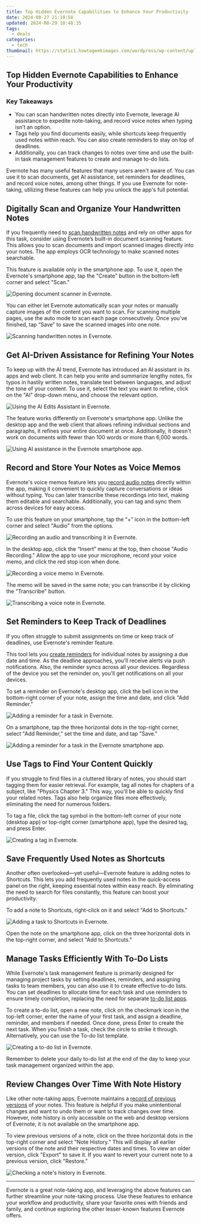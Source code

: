 ```yaml
---
title: Top Hidden Evernote Capabilities to Enhance Your Productivity
date: 2024-08-27 21:19:58
updated: 2024-08-29 10:48:35
tags:
  - deals
categories:
  - tech
thumbnail: https://static1.howtogeekimages.com/wordpress/wp-content/uploads/2024/07/a-hand-holding-a-phone-with-evernote-logo.jpg
---
```


## Top Hidden Evernote Capabilities to Enhance Your Productivity

### Key Takeaways

* You can scan handwritten notes directly into Evernote, leverage AI assistance to expedite note-taking, and record voice notes when typing isn’t an option.
* Tags help you find documents easily, while shortcuts keep frequently used notes within reach. You can also create reminders to stay on top of deadlines.
* Additionally, you can track changes to notes over time and use the built-in task management features to create and manage to-do lists.

 Evernote has many useful features that many users aren't aware of. You can use it to scan documents, get AI assistance, set reminders for deadlines, and record voice notes, among other things. If you use Evernote for note-taking, utilizing these features can help you unlock the app's full potential.

##  Digitally Scan and Organize Your Handwritten Notes

 If you frequently need to [scan handwritten notes](https://visual-screen-recording.techidaily.com/updated-in-2024-novices-route-to-excellent-game-editing-platforms/) and rely on other apps for this task, consider using Evernote’s built-in document scanning feature. This allows you to scan documents and import scanned images directly into your notes. The app employs OCR technology to make scanned notes searchable.

 This feature is available only in the smartphone app. To use it, open the Evernote's smartphone app, tap the "Create" button in the bottom-left corner and select "Scan."

![Opening document scanner in Evernote.](https://static1.howtogeekimages.com/wordpress/wp-content/uploads/2024/07/open-document-scanner-in-evernote.jpg) 

 You can either let Evernote automatically scan your notes or manually capture images of the content you want to scan. For scanning multiple pages, use the auto mode to scan each page consecutively. Once you’ve finished, tap “Save” to save the scanned images into one note.

![Scanning handwritten notes in Evernote.](https://static1.howtogeekimages.com/wordpress/wp-content/uploads/2024/07/1-2-scanning-handwritten-notes-in-evernote.jpg) 

##  Get AI-Driven Assistance for Refining Your Notes

 To keep up with the AI trend, Evernote has introduced an AI assistant in its apps and web client. It can help you write and summarize lengthy notes, fix typos in hastily written notes, translate text between languages, and adjust the tone of your content. To use it, select the text you want to refine, click on the "AI" drop-down menu, and choose the relevant option.

![Using the AI Edits Assistant in Evernote.](https://static1.howtogeekimages.com/wordpress/wp-content/uploads/2024/07/1-using-the-ai-edits-assistant-in-evernote.jpg) 

 The feature works differently on Evernote's smartphone app. Unlike the desktop app and the web client that allows refining individual sections and paragraphs, it refines your entire document at once. Additionally, it doesn't work on documents with fewer than 100 words or more than 6,000 words.

![Using AI assistance in the Evernote smartphone app.](https://static1.howtogeekimages.com/wordpress/wp-content/uploads/2024/07/1-1-using-ai-assistance-in-the-evernote-smartphone-app.jpg) 

##  Record and Store Your Notes as Voice Memos

 Evernote's voice memos feature lets you [record audio notes](https://screen-sharing-recording.techidaily.com/new-tranquility-trove-pcs-best-bets/) directly within the app, making it convenient to quickly capture conversations or ideas without typing. You can later transcribe these recordings into text, making them editable and searchable. Additionally, you can tag and sync them across devices for easy access.

 To use this feature on your smartphone, tap the “+” icon in the bottom-left corner and select "Audio" from the options.

![Recording an audio and transcribing it in Evernote.](https://static1.howtogeekimages.com/wordpress/wp-content/uploads/2024/07/1-3-recording-an-audio-and-transcribing-it-in-evernote.jpg) 

 In the desktop app, click the “Insert” menu at the top, then choose "Audio Recording." Allow the app to use your microphone, record your voice memo, and click the red stop icon when done.

![Recording a voice memo in Evernote.](https://static1.howtogeekimages.com/wordpress/wp-content/uploads/2024/07/2-recording-a-voice-memo-in-evernote.jpg) 

 The memo will be saved in the same note; you can transcribe it by clicking the "Transcribe" button.

![Transcribing a voice note in Evernote.](https://static1.howtogeekimages.com/wordpress/wp-content/uploads/2024/07/3-transcribing-a-voice-note-in-evernote.jpg) 

##  Set Reminders to Keep Track of Deadlines

 If you often struggle to submit assignments on time or keep track of deadlines, use Evernote's reminder feature.

 This tool lets you [create reminders](https://win-answers.techidaily.com/troubleshoot-rogue-platform-resolve-constant-pc-collapses-and-play-smoothly/) for individual notes by assigning a due date and time. As the deadline approaches, you’ll receive alerts via push notifications. Also, the reminder syncs across all your devices. Regardless of the device you set the reminder on, you'll get notifications on all your devices.

 To set a reminder on Evernote's desktop app, click the bell icon in the bottom-right corner of your note, assign the time and date, and click "Add Reminder."

![Adding a reminder for a task in Evernote.](https://static1.howtogeekimages.com/wordpress/wp-content/uploads/2024/07/4-adding-a-reminder-for-a-task-in-evernote.jpg) 

 On a smartphone, tap the three horizontal dots in the top-right corner, select "Add Reminder," set the time and date, and tap "Save."

![Adding a reminder for a task in the Evernote smartphone app.](https://static1.howtogeekimages.com/wordpress/wp-content/uploads/2024/07/1-4-adding-a-reminder-for-a-task-in-the-evernote-smartphone-app.jpg) 

##  Use Tags to Find Your Content Quickly

 If you struggle to find files in a cluttered library of notes, you should start tagging them for easier retrieval. For example, tag all notes for chapters of a subject, like "Physics Chapter 3." This way, you'll be able to quickly find your related notes. Tags also help organize files more effectively, eliminating the need for numerous folders.

 To tag a file, click the tag symbol in the bottom-left corner of your note (desktop app) or top-right corner (smartphone app), type the desired tag, and press Enter.

![Creating a tag in Evernote.](https://static1.howtogeekimages.com/wordpress/wp-content/uploads/2024/07/5-creating-a-tag-in-evernote.jpg) 

##  Save Frequently Used Notes as Shortcuts

 Another often overlooked—yet useful—Evernote feature is adding notes to Shortcuts. This lets you add frequently used notes in the quick-access panel on the right, keeping essential notes within easy reach. By eliminating the need to search for files constantly, this feature can boost your productivity.

 To add a note to Shortcuts, right-click on it and select "Add to Shortcuts."

![Adding a task to Shortcuts in Evernote.](https://static1.howtogeekimages.com/wordpress/wp-content/uploads/2024/07/6-adding-a-task-to-shortcuts-in-evernote.jpg) 

 Open the note on the smartphone app, click on the three horizontal dots in the top-right corner, and select "Add to Shortcuts."

##  Manage Tasks Efficiently With To-Do Lists

 While Evernote's task management feature is primarily designed for managing project tasks by setting deadlines, reminders, and assigning tasks to team members, you can also use it to create effective to-do lists. You can set deadlines to allocate time for each task and use reminders to ensure timely completion, replacing the need for separate [to-do list apps](https://android-transfer.techidaily.com/in-2024-5-ways-to-move-contacts-from-tecno-spark-go-2023-to-iphone-131415-drfone-by-drfone-transfer-from-android-transfer-from-android/).

 To create a to-do list, open a new note, click on the checkmark icon in the top-left corner, enter the name of your first task, and assign a deadline, reminder, and members if needed. Once done, press Enter to create the next task. When you finish a task, check the circle to strike it through. Alternatively, you can use the To-do list template.

![Creating a to-do list in Evernote.](https://static1.howtogeekimages.com/wordpress/wp-content/uploads/2024/07/7-creating-a-to-do-list-in-evernote.jpg) 

 Remember to delete your daily to-do list at the end of the day to keep your task management organized within the app.

##  Review Changes Over Time With Note History

 Like other note-taking apps, Evernote maintains a [record of previous versions](https://fix-guide.techidaily.com/how-to-change-your-tecno-spark-10-5g-location-on-life360-without-anyone-knowing-drfone-by-drfone-virtual-android/) of your notes. This feature is helpful if you make unintentional changes and want to undo them or want to track changes over time. However, note history is only accessible on the web and desktop versions of Evernote; it is not available on the smartphone app.

 To view previous versions of a note, click on the three horizontal dots in the top-right corner and select "Note History." This will display all earlier versions of the note and their respective dates and times. To view an older version, click "Export" to save it. If you want to revert your current note to a previous version, click "Restore."

![Checking a note's history in Evernote.](https://static1.howtogeekimages.com/wordpress/wp-content/uploads/2024/07/8-checking-a-note-s-history-in-evernote.jpg) 

---

 Evernote is a great note-taking app, and leveraging the above features can further streamline your note-taking process. Use these features to enhance your workflow and productivity, share your favorite ones with friends and family, and continue exploring the other lesser-known features Evernote offers.

<ins class="adsbygoogle"
     style="display:block"
     data-ad-format="autorelaxed"
     data-ad-client="ca-pub-7571918770474297"
     data-ad-slot="1223367746"></ins>



<ins class="adsbygoogle"
     style="display:block"
     data-ad-client="ca-pub-7571918770474297"
     data-ad-slot="8358498916"
     data-ad-format="auto"
     data-full-width-responsive="true"></ins>
